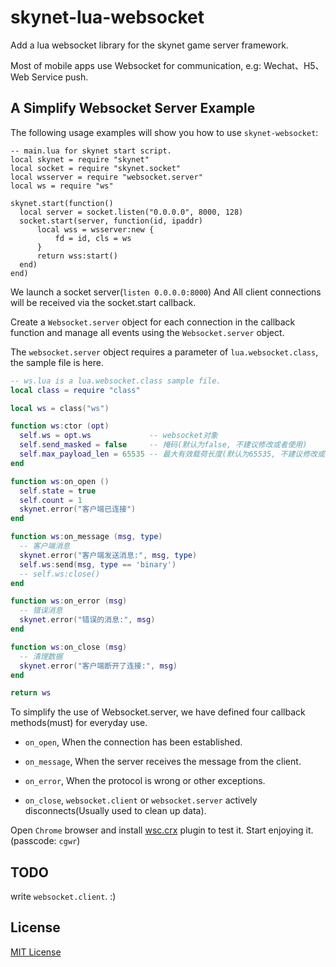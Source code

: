 # skynet-lua-websocket

  Add a lua websocket library for the skynet game server framework.

  Most of mobile apps use Websocket for communication, e.g: Wechat、H5、Web Service push.

## A Simplify Websocket Server Example

  The following usage examples will show you how to use `skynet-websocket`:

  ```
  -- main.lua for skynet start script.
  local skynet = require "skynet"
  local socket = require "skynet.socket"
  local wsserver = require "websocket.server"
  local ws = require "ws"

  skynet.start(function()
  	local server = socket.listen("0.0.0.0", 8000, 128)
  	socket.start(server, function(id, ipaddr)
  		local wss = wsserver:new {
  			fd = id, cls = ws
  		}
  		return wss:start()
  	end)
  end)
  ```

  We launch a socket server(`listen 0.0.0.0:8000`) And All client connections will be received via the socket.start callback.

  Create a `Websocket.server` object for each connection in the callback function and manage all events using the `Websocket.server` object.

  The `websocket.server` object requires a parameter of `lua.websocket.class`, the sample file is here.

  ```lua
  -- ws.lua is a lua.websocket.class sample file.
  local class = require "class"

  local ws = class("ws")

  function ws:ctor (opt)
  	self.ws = opt.ws             -- websocket对象
  	self.send_masked = false     -- 掩码(默认为false, 不建议修改或者使用)
  	self.max_payload_len = 65535 -- 最大有效载荷长度(默认为65535, 不建议修改或者使用)
  end

  function ws:on_open ()
  	self.state = true
  	self.count = 1
  	skynet.error("客户端已连接")
  end

  function ws:on_message (msg, type)
  	-- 客户端消息
  	skynet.error("客户端发送消息:", msg, type)
  	self.ws:send(msg, type == 'binary')
  	-- self.ws:close()
  end

  function ws:on_error (msg)
  	-- 错误消息
  	skynet.error("错误的消息:", msg)
  end

  function ws:on_close (msg)
  	-- 清理数据
  	skynet.error("客户端断开了连接:", msg)
  end

  return ws
  ```

  To simplify the use of Websocket.server, we have defined four callback methods(must) for everyday use.

  * `on_open`, When the connection has been established.

  * `on_message`, When the server receives the message from the client.

  * `on_error`, When the protocol is wrong or other exceptions.

  * `on_close`, `websocket.client` or `websocket.server` actively disconnects(Usually used to clean up data).

  Open `Chrome` browser and install [wsc.crx](https://pan.baidu.com/s/1swXr_L3cl4xU6JIiRW6YYQ) plugin to test it. Start enjoying it. (passcode: `cgwr`)

## TODO

  write `websocket.client`. :)

## License

  [MIT License](https://github.com/CandyMi/skynet-lua-websocket/blob/master/LICENSE)
